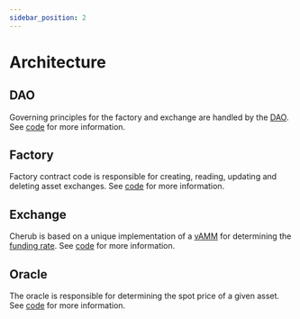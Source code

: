 ```yaml
---
sidebar_position: 2
---
```


# Architecture

## DAO

Governing principles for the factory and exchange are handled by the [DAO](/docs/about/terminology#dao). See [code](https://github.com/cherub-protocol/cherub-protocol/tree/master/programs/dao) for more information.

## Factory

Factory contract code is responsible for creating, reading, updating and deleting asset exchanges. See [code](https://github.com/cherub-protocol/cherub-protocol/tree/master/programs/factory) for more information.

## Exchange

Cherub is based on a unique implementation of a [vAMM](/docs/about/terminology#virtual-automated-market-maker-vamm) for determining the [funding rate](/docs/about/terminology#funding-rate). See [code](https://github.com/cherub-protocol/cherub-protocol/tree/master/programs/exchange) for more information.

## Oracle

The oracle is responsible for determining the spot price of a given asset. See [code](https://github.com/cherub-protocol/cherub-protocol/tree/master/programs/oracle) for more information.


